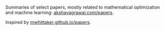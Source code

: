 Summaries of select papers, mostly related to mathematical optimization and
machine learning: [akshayagrawal.com/papers](https://akshayka.github.io/papers).

Inspired by [mwhittaker.github.io/papers](https://mwhittaker.github.io/papers).
